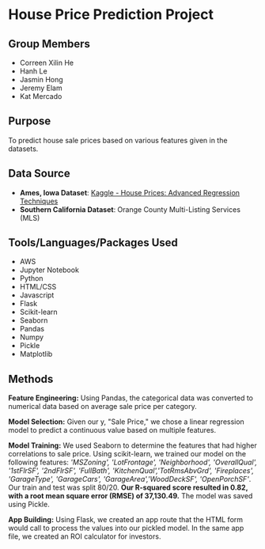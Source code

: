 # House Price Prediction Project

## Group Members
- Correen Xilin He
- Hanh Le
- Jasmin Hong
- Jeremy Elam
- Kat Mercado

## Purpose
To predict house sale prices based on various features given in the datasets.

## Data Source
- **Ames, Iowa Dataset**: [Kaggle - House Prices: Advanced Regression Techniques](https://www.kaggle.com/c/house-prices-advanced-regression-techniques)
- **Southern California Dataset**: Orange County Multi-Listing Services (MLS)

## Tools/Languages/Packages Used
- AWS
- Jupyter Notebook
- Python
- HTML/CSS
- Javascript
- Flask
- Scikit-learn
- Seaborn
- Pandas
- Numpy
- Pickle
- Matplotlib


## Methods
**Feature Engineering:** Using Pandas, the categorical data was converted to numerical data based on average sale price per category.

**Model Selection:** Given our y, "Sale Price," we chose a linear regression model to predict a continuous value based on multiple features.

**Model Training:** We used Seaborn to determine the features that had higher correlations to sale price. Using scikit-learn, we trained our model on the following features: 
*'MSZoning', 'LotFrontage', 'Neighborhood', 'OverallQual', '1stFlrSF', '2ndFlrSF', 'FullBath', 'KitchenQual','TotRmsAbvGrd', 'Fireplaces', 'GarageType', 'GarageCars', 'GarageArea','WoodDeckSF', 'OpenPorchSF'*.
 Our train and test was split 80/20. **Our R-squared score resulted in 0.82, with a root mean square error (RMSE) of 37,130.49.** The model was saved using Pickle.

**App Building:** Using Flask, we created an app route that the HTML form would call to process the values into our pickled model. In the same app file, we created an ROI calculator for investors.
